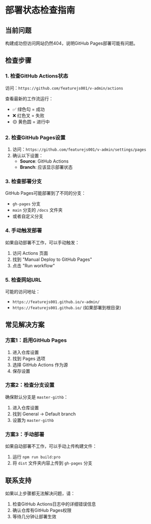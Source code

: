 # 部署状态检查指南

## 当前问题
构建成功但访问网站仍然404，说明GitHub Pages部署可能有问题。

## 检查步骤

### 1. 检查GitHub Actions状态
访问：`https://github.com/featurejs001/v-admin/actions`

查看最新的工作流运行：
- ✅ 绿色勾 = 成功
- ❌ 红色叉 = 失败
- 🟡 黄色圆 = 进行中

### 2. 检查GitHub Pages设置
1. 访问：`https://github.com/featurejs001/v-admin/settings/pages`
2. 确认以下设置：
   - **Source**: GitHub Actions
   - **Branch**: 应该显示部署状态

### 3. 检查部署分支
GitHub Pages可能部署到了不同的分支：
- `gh-pages` 分支
- `main` 分支的 `/docs` 文件夹
- 或者自定义分支

### 4. 手动触发部署
如果自动部署不工作，可以手动触发：
1. 访问 Actions 页面
2. 找到 "Manual Deploy to GitHub Pages"
3. 点击 "Run workflow"

### 5. 检查网站URL
可能的访问地址：
- `https://featurejs001.github.io/v-admin/`
- `https://featurejs001.github.io/` (如果部署到根目录)

## 常见解决方案

### 方案1：启用GitHub Pages
1. 进入仓库设置
2. 找到 Pages 选项
3. 选择 GitHub Actions 作为源
4. 保存设置

### 方案2：检查分支设置
确保默认分支是 `master-githb`：
1. 进入仓库设置
2. 找到 General → Default branch
3. 设置为 `master-githb`

### 方案3：手动部署
如果自动部署不工作，可以手动上传构建文件：
1. 运行 `npm run build:pro`
2. 将 `dist` 文件夹内容上传到 `gh-pages` 分支

## 联系支持
如果以上步骤都无法解决问题，请：
1. 检查GitHub Actions日志中的详细错误信息
2. 确认仓库有GitHub Pages权限
3. 等待几分钟让部署生效 